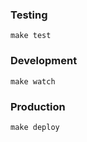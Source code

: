 ### Testing ###

```
make test
```

### Development ###

```
make watch
```

### Production ###

```
make deploy
```
